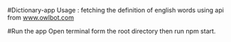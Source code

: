 #Dictionary-app
  Usage : 
    fetching the definition of english words using api from www.owlbot.com

#Run the app
  Open terminal form the root directory then run npm start.
